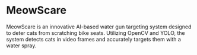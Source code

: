 # MeowScare
MeowScare is an innovative AI-based water gun targeting system designed to deter cats from scratching bike seats. Utilizing OpenCV and YOLO, the system detects cats in video frames and accurately targets them with a water spray. 
